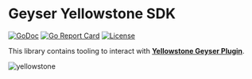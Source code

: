 # Geyser Yellowstone SDK
[![GoDoc](https://pkg.go.dev/badge/github.com/weeaa/goyser?status.svg)](https://pkg.go.dev/github.com/weeaa/goyser?tab=doc)
[![Go Report Card](https://goreportcard.com/badge/github.com/weeaa/goyser)](https://goreportcard.com/report/github.com/weeaa/jito-go)
[![License](https://img.shields.io/badge/license-Apache_2.0-crimson)](https://opensource.org/license/apache-2-0)

This library contains tooling to interact with **[Yellowstone Geyser Plugin](https://docs.solanalabs.com/validator/geyser)**.

![yellowstone](https://files.oaiusercontent.com/file-cg9YkbHcSC5kXatlKK6WLG7i?se=2024-06-20T11%3A48%3A12Z&sp=r&sv=2023-11-03&sr=b&rscc=max-age%3D31536000%2C%20immutable&rscd=attachment%3B%20filename%3D198eb09f-2fb3-4e19-9ff2-f9c813cddeb9.webp&sig=19er0erTrnglRhYISe/nJLOoubqswjgo71so/JVadyI%3D)